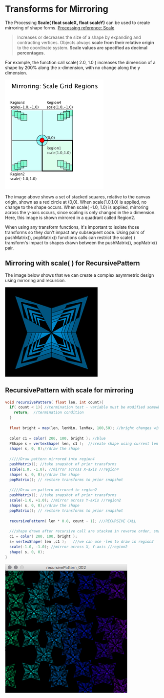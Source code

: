 # Transforms for Mirroring

The Processing **Scale\( float scaleX, float scaleY\)** can be used to create mirroring of shape forms. [Processing reference: Scale](https://processing.org/reference/scale_.html)

> Increases or decreases the size of a shape by expanding and contracting vertices. Objects always **scale from their relative origin** to the coordinate system. **Scale values are specified as decimal percentages.**

For example, the function call scale\( 2.0, 1.0 \) increases the dimension of a shape by 200% along the x-dimension, with no change along the y dimension.

![](../.gitbook/assets/screen-shot-2018-09-13-at-4.23.15-pm.png)

The image above shows a set of stacked squares, relative to the canvas origin, shown as a red circle at \(0,0\). When scale\(1.0,1.0\) is applied, no change to the shape occurs. When scale\( -1.0, 1.0\) is applied, mirroring across the y-axis occurs, since scaling is only changed in the x dimension. Here, this image is shown mirrored in a quadrant called Region2.

When using any transform functions, it's important to isolate those transforms so they don't impact any subsequent code. Using pairs of pushMatrix\(\), popMatrix\(\) functions calls can restrict the scale\( \) transform's impact to shapes drawn between the pushMatrix\(\), popMatrix\(\) pair.

## Mirroring with scale\( \) for RecursivePattern

The image below shows that we can create a complex asymmetric design using mirroring and recursion.

![](../.gitbook/assets/screen-shot-2018-09-13-at-4.36.48-pm.png)

## RecursivePattern with scale for mirroring

```java
void recursivePattern( float len, int count){
  if( count < 1){ //termination test - variable must be modified somewhere in recursive function to insure termination
    return;  //termination condition
  }

  float bright = map(len, lenMin, lenMax, 100,50); //bright changes with len

  color c1 = color( 200, 100, bright ); //blue
  PShape s = vertexShape( len, c1 );  //create shape using current len
  shape( s, 0, 0);//draw the shape

  /////Draw pattern mirrored into region4 
  pushMatrix(); //take snapshot of prior transforms
  scale(1.0, -1.0); //mirror across X-axis //region4
  shape( s, 0, 0);//draw the shape
  popMatrix(); // restore transforms to prior snapshot

  /////Draw on pattern mirrored in region2
  pushMatrix(); //take snapshot of prior transforms
  scale(-1.0, +1.0); //mirror across Y-axis //region2
  shape( s, 0, 0);//draw the shape
  popMatrix(); // restore transforms to prior snapshot

  recursivePattern( len * 0.8, count - 1); ///RECURSIVE CALL

  ///shape drawn after recursive call are stacked in reverse order, smallest to largest - asymmetry
  c1 = color( 200, 100, bright );
  s= vertexShape( len ,c1 );   ///we can use -len to draw in region3
  scale(-1.0, -1.0); //mirror across X, Y-axis //region2
  shape( s, 0, 0); 
}
```

![](../.gitbook/assets/screen-shot-2018-09-13-at-4.56.35-pm.png)

